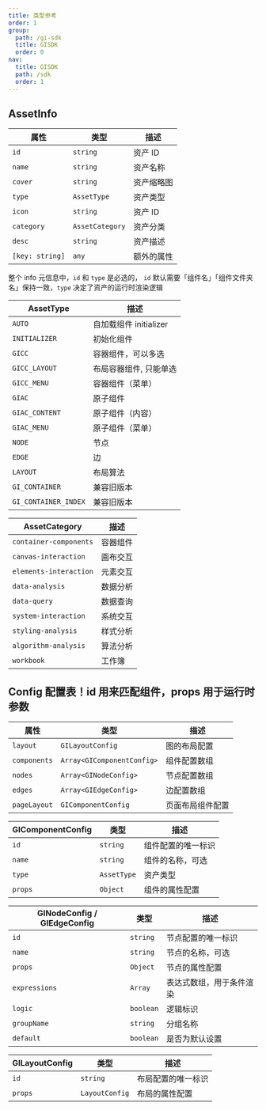 ```yaml
---
title: 类型参考
order: 1
group:
  path: /gi-sdk
  title: GISDK
  order: 0
nav:
  title: GISDK
  path: /sdk
  order: 1
---
```


## AssetInfo

| 属性            | 类型            | 描述       |
| --------------- | --------------- | ---------- |
| `id`            | `string`        | 资产 ID    |
| `name`          | `string`        | 资产名称   |
| `cover`         | `string`        | 资产缩略图 |
| `type`          | `AssetType`     | 资产类型   |
| `icon`          | `string`        | 资产 ID    |
| `category`      | `AssetCategory` | 资产分类   |
| `desc`          | `string`        | 资产描述   |
| `[key: string]` | `any`           | 额外的属性 |

整个 info 元信息中，`id` 和 `type` 是必选的， `id` 默认需要「组件名」「组件文件夹名」保持一致，`type` 决定了资产的运行时渲染逻辑

| AssetType            | 描述                   |
| -------------------- | ---------------------- |
| `AUTO`               | 自加载组件 initializer |
| `INITIALIZER`        | 初始化组件             |
| `GICC`               | 容器组件，可以多选     |
| `GICC_LAYOUT`        | 布局容器组件, 只能单选 |
| `GICC_MENU`          | 容器组件（菜单）       |
| `GIAC`               | 原子组件               |
| `GIAC_CONTENT`       | 原子组件（内容）       |
| `GIAC_MENU`          | 原子组件（菜单）       |
| `NODE`               | 节点                   |
| `EDGE`               | 边                     |
| `LAYOUT`             | 布局算法               |
| `GI_CONTAINER`       | 兼容旧版本             |
| `GI_CONTAINER_INDEX` | 兼容旧版本             |

| AssetCategory          | 描述     |
| ---------------------- | -------- |
| `container-components` | 容器组件 |
| `canvas-interaction`   | 画布交互 |
| `elements-interaction` | 元素交互 |
| `data-analysis`        | 数据分析 |
| `data-query`           | 数据查询 |
| `system-interaction`   | 系统交互 |
| `styling-analysis`     | 样式分析 |
| `algorithm-analysis`   | 算法分析 |
| `workbook`             | 工作簿   |

## Config 配置表！id 用来匹配组件，props 用于运行时参数

| 属性         | 类型                       | 描述             |
| ------------ | -------------------------- | ---------------- |
| `layout`     | `GILayoutConfig`           | 图的布局配置     |
| `components` | `Array<GIComponentConfig>` | 组件配置数组     |
| `nodes`      | `Array<GINodeConfig>`      | 节点配置数组     |
| `edges`      | `Array<GIEdgeConfig>`      | 边配置数组       |
| `pageLayout` | `GIComponentConfig`        | 页面布局组件配置 |

| GIComponentConfig | 类型        | 描述               |
| ----------------- | ----------- | ------------------ |
| `id`              | `string`    | 组件配置的唯一标识 |
| `name`            | `string`    | 组件的名称，可选   |
| `type`            | `AssetType` | 资产类型           |
| `props`           | `Object`    | 组件的属性配置     |

| GINodeConfig / GIEdgeConfig | 类型      | 描述                     |
| --------------------------- | --------- | ------------------------ |
| `id`                        | `string`  | 节点配置的唯一标识       |
| `name`                      | `string`  | 节点的名称，可选         |
| `props`                     | `Object`  | 节点的属性配置           |
| `expressions`               | `Array`   | 表达式数组，用于条件渲染 |
| `logic`                     | `boolean` | 逻辑标识                 |
| `groupName`                 | `string`  | 分组名称                 |
| `default`                   | `boolean` | 是否为默认设置           |

| GILayoutConfig | 类型           | 描述               |
| -------------- | -------------- | ------------------ |
| `id`           | `string`       | 布局配置的唯一标识 |
| `props`        | `LayoutConfig` | 布局的属性配置     |
